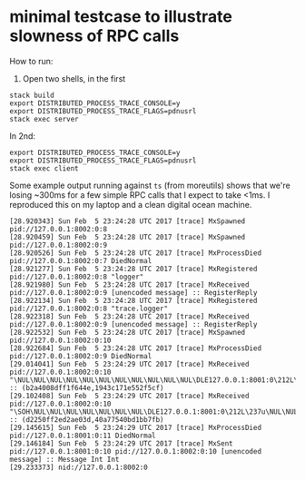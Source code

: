 # minimal testcase to illustrate slowness of RPC calls

How to run:

1. Open two shells, in the first

```
stack build
export DISTRIBUTED_PROCESS_TRACE_CONSOLE=y
export DISTRIBUTED_PROCESS_TRACE_FLAGS=pdnusrl
stack exec server
```

In 2nd:

```
export DISTRIBUTED_PROCESS_TRACE_CONSOLE=y
export DISTRIBUTED_PROCESS_TRACE_FLAGS=pdnusrl
stack exec client
```

Some example output running against `ts` (from moreutils) shows that we're losing ~300ms for a few simple RPC calls that I expect to take <1ms. I reproduced this on my laptop and a clean digital ocean machine.

```
[28.920343] Sun Feb  5 23:24:28 UTC 2017 [trace] MxSpawned pid://127.0.0.1:8002:0:8
[28.920459] Sun Feb  5 23:24:28 UTC 2017 [trace] MxSpawned pid://127.0.0.1:8002:0:9
[28.920526] Sun Feb  5 23:24:28 UTC 2017 [trace] MxProcessDied pid://127.0.0.1:8002:0:7 DiedNormal
[28.921277] Sun Feb  5 23:24:28 UTC 2017 [trace] MxRegistered pid://127.0.0.1:8002:0:8 "logger"
[28.921980] Sun Feb  5 23:24:28 UTC 2017 [trace] MxReceived pid://127.0.0.1:8002:0:9 [unencoded message] :: RegisterReply
[28.922134] Sun Feb  5 23:24:28 UTC 2017 [trace] MxRegistered pid://127.0.0.1:8002:0:8 "trace.logger"
[28.922318] Sun Feb  5 23:24:28 UTC 2017 [trace] MxReceived pid://127.0.0.1:8002:0:9 [unencoded message] :: RegisterReply
[28.922532] Sun Feb  5 23:24:28 UTC 2017 [trace] MxSpawned pid://127.0.0.1:8002:0:10
[28.922684] Sun Feb  5 23:24:28 UTC 2017 [trace] MxProcessDied pid://127.0.0.1:8002:0:9 DiedNormal
[29.014041] Sun Feb  5 23:24:29 UTC 2017 [trace] MxReceived pid://127.0.0.1:8002:0:10 "\NUL\NUL\NUL\NUL\NUL\NUL\NUL\NUL\NUL\NUL\NUL\DLE127.0.0.1:8001:0\212L\237u\NUL\NUL\NUL\v" :: (b2a4008dff1f644e,1943c171e552f5cf)
[29.102408] Sun Feb  5 23:24:29 UTC 2017 [trace] MxReceived pid://127.0.0.1:8002:0:10 "\SOH\NUL\NUL\NUL\NUL\NUL\NUL\NUL\DLE127.0.0.1:8001:0\212L\237u\NUL\NUL\NUL\n" :: (d2250ff2ed2ae03d,40a77540bd1bb7fb)
[29.145615] Sun Feb  5 23:24:29 UTC 2017 [trace] MxProcessDied pid://127.0.0.1:8001:0:11 DiedNormal
[29.146184] Sun Feb  5 23:24:29 UTC 2017 [trace] MxSent pid://127.0.0.1:8001:0:10 pid://127.0.0.1:8002:0:10 [unencoded message] :: Message Int Int
[29.233373] nid://127.0.0.1:8002:0
```
